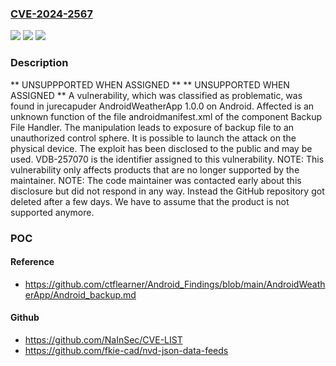 ### [CVE-2024-2567](https://cve.mitre.org/cgi-bin/cvename.cgi?name=CVE-2024-2567)
![](https://img.shields.io/static/v1?label=Product&message=AndroidWeatherApp&color=blue)
![](https://img.shields.io/static/v1?label=Version&message=%3D%201.0.0%20&color=brighgreen)
![](https://img.shields.io/static/v1?label=Vulnerability&message=CWE-530%20Exposure%20of%20Backup%20File%20to%20an%20Unauthorized%20Control%20Sphere&color=brighgreen)

### Description

** UNSUPPPORTED WHEN ASSIGNED ** ** UNSUPPORTED WHEN ASSIGNED ** A vulnerability, which was classified as problematic, was found in jurecapuder AndroidWeatherApp 1.0.0 on Android. Affected is an unknown function of the file androidmanifest.xml of the component Backup File Handler. The manipulation leads to exposure of backup file to an unauthorized control sphere. It is possible to launch the attack on the physical device. The exploit has been disclosed to the public and may be used. VDB-257070 is the identifier assigned to this vulnerability. NOTE: This vulnerability only affects products that are no longer supported by the maintainer. NOTE: The code maintainer was contacted early about this disclosure but did not respond in any way. Instead the GitHub repository got deleted after a few days. We have to assume that the product is not supported anymore.

### POC

#### Reference
- https://github.com/ctflearner/Android_Findings/blob/main/AndroidWeatherApp/Android_backup.md

#### Github
- https://github.com/NaInSec/CVE-LIST
- https://github.com/fkie-cad/nvd-json-data-feeds

